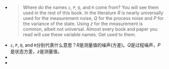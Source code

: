 - > Where do the names `z`, `P`, `Q`, and `R` come from? You will see them used in the rest of this book. In the literature $R$ is nearly universally used for the measurement noise, $Q$ for the process noise and $P$ for the variance of the state. Using $z$ for the measurement is common, albeit not universal. Almost every book and paper you read will use these variable names. Get used to them.
- `z`, `P`, `Q`, and `R`分别代表什么意思？$R$是测量值的噪声(方差)。$Q$是过程噪声，$P$是状态方差，$z$是测量值。
-
-